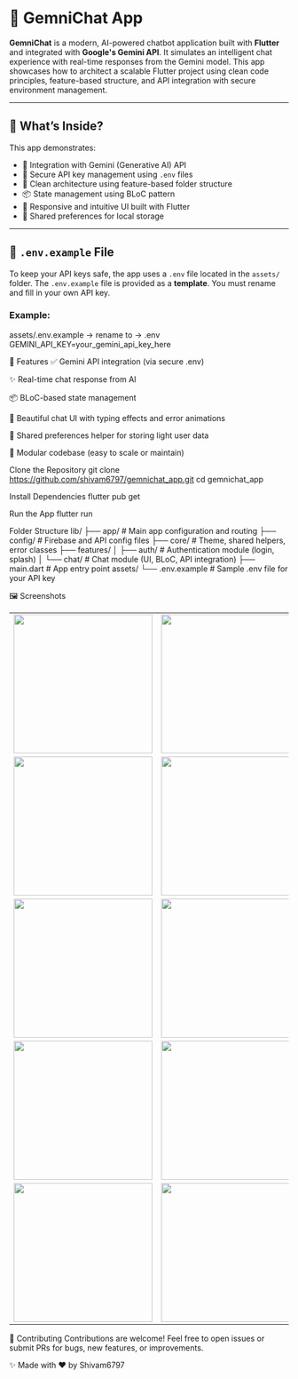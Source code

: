 # 💬 GemniChat App

**GemniChat** is a modern, AI-powered chatbot application built with **Flutter** and integrated with **Google's Gemini API**. It simulates an intelligent chat experience with real-time responses from the Gemini model. This app showcases how to architect a scalable Flutter project using clean code principles, feature-based structure, and API integration with secure environment management.

---

## 🌟 What’s Inside?

This app demonstrates:

- 🧠 Integration with Gemini (Generative AI) API
- 🔐 Secure API key management using `.env` files
- 🧱 Clean architecture using feature-based folder structure
- 📦 State management using BLoC pattern
- 🎨 Responsive and intuitive UI built with Flutter
- 💾 Shared preferences for local storage
  
---

## 📁 `.env.example` File

To keep your API keys safe, the app uses a `.env` file located in the `assets/` folder. The `.env.example` file is provided as a **template**. You must rename and fill in your own API key.

### Example:

assets/.env.example → rename to → .env
GEMINI_API_KEY=your_gemini_api_key_here

🚀 Features
✅ Gemini API integration (via secure .env)

✨ Real-time chat response from AI

📦 BLoC-based state management

💬 Beautiful chat UI with typing effects and error animations

🔧 Shared preferences helper for storing light user data

🧩 Modular codebase (easy to scale or maintain)

Clone the Repository
git clone https://github.com/shivam6797/gemnichat_app.git
cd gemnichat_app

Install Dependencies
flutter pub get

Run the App
flutter run

Folder Structure
lib/
├── app/                     # Main app configuration and routing
├── config/                  # Firebase and API config files
├── core/                    # Theme, shared helpers, error classes
├── features/
│   ├── auth/                # Authentication module (login, splash)
│   └── chat/                # Chat module (UI, BLoC, API integration)
├── main.dart                # App entry point
assets/
└── .env.example             # Sample .env file for your API key

🖼️ Screenshots
<table>
  <tr>
    <td align="center"><img src="https://github.com/user-attachments/assets/45383516-46c5-4e02-bf00-3ef3a824e777" width="250" /></td>
    <td align="center"><img src="https://github.com/user-attachments/assets/935ec7c4-92dd-4c7a-a445-d708136ca6e5" width="250" /></td>
    <td align="center"><img src="https://github.com/user-attachments/assets/dcfbbc05-ea26-4ddc-a0ea-6715ba32d7d9" width="250" /></td>
    <td align="center"><img src="https://github.com/user-attachments/assets/2967b09b-9771-4d79-a447-4c56f872aa68" width="250" /></td>    
  </tr>
   <tr>
    <td align="center"><img src="https://github.com/user-attachments/assets/be6fbecf-090e-49c2-845d-bab0cbacc333" width="250" /></td>
    <td align="center"><img src="https://github.com/user-attachments/assets/6023d8f0-261d-47d4-87d4-3fd4c3b8354e" width="250" /></td>
    <td align="center"><img src="https://github.com/user-attachments/assets/674e3c6e-6a50-4643-abc5-4daeff06c88c" width="250" /></td>
    <td align="center"><img src="https://github.com/user-attachments/assets/ef38d347-157b-49fc-91d0-6d66d6be4f38" width="250" /></td>    
  </tr>
  <tr>
     <td align="center"><img src="https://github.com/user-attachments/assets/0b53e665-a4d3-4a64-afa5-5a9a068b42d9" width="250" /></td>
    <td align="center"><img src="https://github.com/user-attachments/assets/0e2ae6af-5248-458f-b256-a473c3884a67" width="250" /></td>
    <td align="center"><img src="https://github.com/user-attachments/assets/5a144f5a-e1a8-4cae-8872-50e8b6ea7906" width="250" /></td>
    <td align="center"><img src="https://github.com/user-attachments/assets/a05abd2d-9c71-4aad-afd8-fb75651424c3" width="250" /></td>
  </tr>
    <tr>
     <td align="center"><img src="https://github.com/user-attachments/assets/29d149a4-d0e9-4763-ae18-648e01f7963f" width="250" /></td>
    <td align="center"><img src="https://github.com/user-attachments/assets/e5f0f253-1e00-41c2-9129-8cf1c13b78f1" width="250" /></td>
    <td align="center"><img src="https://github.com/user-attachments/assets/ec6bdd9b-15e0-4b2d-9987-42bf2e3f6284" width="250" /></td>
    <td align="center"><img src="https://github.com/user-attachments/assets/74269ff9-6b42-42e5-a369-0640e8edbb99" width="250" /></td>
  </tr>
    <tr>
     <td align="center"><img src="https://github.com/user-attachments/assets/bb2b9633-fbb7-4030-9291-dbb6bd223296" width="250" /></td>
    <td align="center"><img src="https://github.com/user-attachments/assets/3d5144ed-19b3-41b6-bb72-947766a580d9" width="250" /></td>
  </tr>
</table>

🤝 Contributing
  Contributions are welcome!
Feel free to open issues or submit PRs for bugs, new features, or improvements.

✨ Made with ❤️ by Shivam6797
